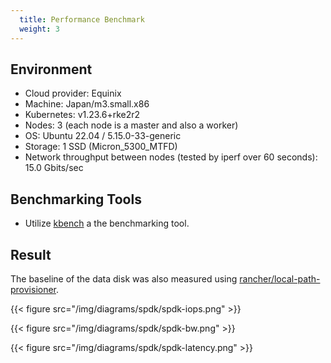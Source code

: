 ```yaml
---
  title: Performance Benchmark
  weight: 3
---
```


## Environment

- Cloud provider: Equinix
- Machine: Japan/m3.small.x86
- Kubernetes: v1.23.6+rke2r2
- Nodes: 3 (each node is a master and also a worker)
- OS: Ubuntu 22.04 / 5.15.0-33-generic
- Storage: 1 SSD (Micron_5300_MTFD)
- Network throughput between nodes (tested by iperf over 60 seconds): 15.0 Gbits/sec

## Benchmarking Tools

- Utilize [kbench](https://github.com/yasker/kbench) a the benchmarking tool.

## Result

The baseline of the data disk was also measured using [rancher/local-path-provisioner](https://github.com/rancher/local-path-provisioner).


{{< figure src="/img/diagrams/spdk/spdk-iops.png" >}}

{{< figure src="/img/diagrams/spdk/spdk-bw.png" >}}

{{< figure src="/img/diagrams/spdk/spdk-latency.png" >}}
